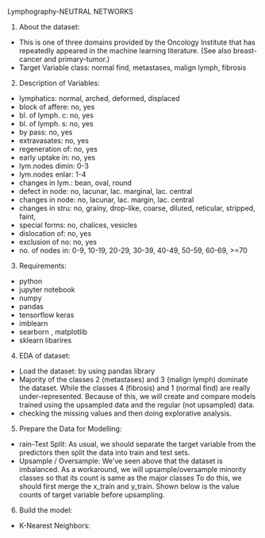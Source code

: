 Lymphography-NEUTRAL NETWORKS

1. About the dataset:
* This is one of three domains provided by the Oncology Institute that has repeatedly appeared in the machine learning literature. (See also breast-cancer and primary-tumor.)
* Target Variable
class: normal find, metastases, malign lymph, fibrosis

2. Description of Variables:
* lymphatics: normal, arched, deformed, displaced
* block of affere: no, yes
* bl. of lymph. c: no, yes
* bl. of lymph. s: no, yes
* by pass: no, yes
* extravasates: no, yes
* regeneration of: no, yes
* early uptake in: no, yes
* lym.nodes dimin: 0-3
* lym.nodes enlar: 1-4
* changes in lym.: bean, oval, round
* defect in node: no, lacunar, lac. marginal, lac. central
* changes in node: no, lacunar, lac. margin, lac. central
* changes in stru: no, grainy, drop-like, coarse, diluted, reticular, stripped, faint,
* special forms: no, chalices, vesicles
* dislocation of: no, yes
* exclusion of no: no, yes
* no. of nodes in: 0-9, 10-19, 20-29, 30-39, 40-49, 50-59, 60-69, >=70

3. Requirements:
* python
* jupyter notebook
* numpy
* pandas
* tensorflow keras
* imblearn
* searborn , matplotlib
* sklearn libarires

4. EDA of dataset:
* Load the dataset:
by using pandas library
* Majority of the classes 2 (metastases) and 3 (malign lymph) dominate the dataset. While the classes 4 (fibrosis) and 1 (normal find) are really under-represented.
Because of this, we will create and compare models trained using the upsampled data and the regular (not upsampled) data.
* checking the missing values and then doing explorative analysis.

5. Prepare the Data for Modelling:
* rain-Test Split:
As usual, we should separate the target variable from the predictors then split the data into train and test sets.
* Upsample / Oversample:
We've seen above that the dataset is imbalanced. As a workaround, we will upsample/oversample minority classes so that its count is same as the major classes
To do this, we should first merge the x_train and y_train. Shown below is the value counts of target variable before upsampling.


6. Build the model:
* K-Nearest Neighbors:
















